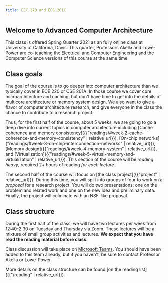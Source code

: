 ```yaml
---
title: EEC 270 and ECS 201C
---
```


## Welcome to Advanced Computer Architecture

This class is offered Spring Quarter 2021 as an fully online class at University of California, Davis.
This quarter, Professors Akella and Lowe-Power are co-teaching the Electrical and Computer Engineering and the Computer Science versions of this course at the same time.

## Class goals

The goal of the course is to go deeper into computer architecture than we typically cover in ECE 220 or CSE 201A.
In those course we cover core microarchitecture and caching, but don't have time to get into the details of multicore architecture or memory system design.
We also want to give a flavor of computer architecture research, and give everyone in the class the chance to contribute to a research project.

Thus, for the first half of the course, about 5 weeks, we are going to go a deep dive into current topics in computer architecture including [Cache coherence and memory consistency]({{"readings/#week-2-cache-coherence-and-memory-consistency" | relative_url}}), [On-chip networks]("readings/#week-3-on-chip-interconnection-networks" | relative_url}}), [Memory design]({{"readings/#week-4-memory-system" | relative_url}}), and [Virtualization]({{"readings/#week-5-virtual-memory-and-virtualization" | relative_url}}).
This section of the course will be *reading heavy*, required 2+ hours of reading *for each lecture*.

The second half of the course will focus on [the class project]({{"project" | relative_url}}).
During this time, you will split into groups of four to work on a *proposal* for a research project.
You will do two presentations: one on the problem and related work and one on the new idea and preliminary data.
Finally, the project will culminate with an NSF-like proposal.

## Class structure

During the first half of the class, we will have two lectures per week from 12:40-2:30 on Tuesday and Thursday via Zoom.
These lectures will be a mixture of small group activities and lectures.
**We expect that you have read the reading material before class.**

Class discussion will take place on [Microsoft Teams](https://teams.microsoft.com/l/team/19%3a924e0023b9f14f138d90e9133de7b7c0%40thread.tacv2/conversations?groupId=dc1deb3b-d7c2-42a3-9097-6c162e5bb8b3&tenantId=a8046f64-66c0-4f00-9046-c8daf92ff62b).
You should have been added to this team already, but if you haven't, be sure to contact Professor Akella or Lowe-Power.

More details on the class structure can be found [on the reading list]({{"/reading" | relative_url}}).
